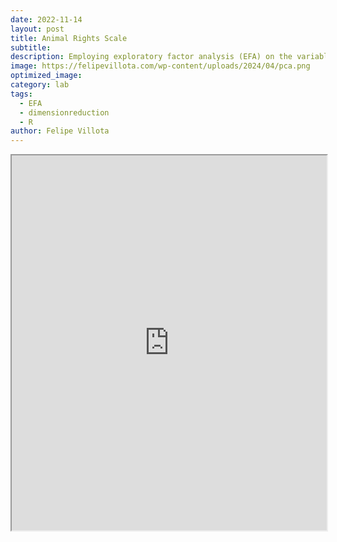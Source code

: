 ```yaml
---
date: 2022-11-14
layout: post
title: Animal Rights Scale
subtitle:
description: Employing exploratory factor analysis (EFA) on the variables within the "Animal Rights Scale (ARS)" dataset to uncover underlying sets of latent factors reflected in participants' responses.
image: https://felipevillota.com/wp-content/uploads/2024/04/pca.png
optimized_image:
category: lab
tags:
  - EFA 
  - dimensionreduction
  - R
author: Felipe Villota 
---
```


<iframe src="https://docs.google.com/viewer?url=https://felipevillota.com/wp-content/uploads/2024/04/LAB3_dimension_reduction_animal.pdf&embedded=true" width="100%" height="600px"></iframe>

